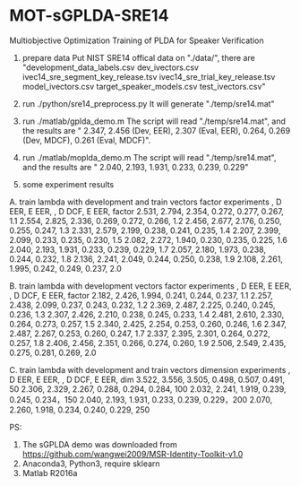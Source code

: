 # MOT-sGPLDA-SRE14
Multiobjective Optimization Training of PLDA for Speaker Verification

1. prepare data
Put NIST SRE14 offical data on "./data/", there are 
"development_data_labels.csv
dev_ivectors.csv
ivec14_sre_segment_key_release.tsv
ivec14_sre_trial_key_release.tsv
model_ivectors.csv
target_speaker_models.csv
test_ivectors.csv"

2. run ./python/sre14_preprocess.py
It will generate "./temp/sre14.mat"

3. run ./matlab/gplda_demo.m
The script will read "./temp/sre14.mat", and the results are
" 2.347, 2.456 (Dev, EER),  2.307 (Eval, EER), 
  0.264, 0.269 (Dev, MDCF), 0.261 (Eval, MDCF)". 

4. run ./matlab/moplda_demo.m
The script will read "./temp/sre14.mat", and the results are
" 2.040, 2.193, 1.931, 0.233, 0.239, 0.229"

5. some experiment results

 A. train lambda with development and train vectors
 factor experiments
      , D EER, E EER,      , D DCF, E EER, factor
 2.531, 2.794, 2.354, 0.272, 0.277, 0.267, 1.1
 2.554, 2.825, 2.336, 0.269, 0.272, 0.266, 1.2
 2.456, 2.677, 2.176, 0.250, 0.255, 0.247, 1.3
 2.331, 2.579, 2.199, 0.238, 0.241, 0.235, 1.4
 2.207, 2.399, 2.099, 0.233, 0.235, 0.230, 1.5
 2.082, 2.272, 1.940, 0.230, 0.235, 0.225, 1.6
 2.040, 2.193, 1.931, 0.233, 0.239, 0.229, 1.7
 2.057, 2.180, 1.973, 0.238, 0.244, 0.232, 1.8
 2.136, 2.241, 2.049, 0.244, 0.250, 0.238, 1.9
 2.108, 2.261, 1.995, 0.242, 0.249, 0.237, 2.0
 
 B. train lambda with development vectors
 factor experiments
      , D EER, E EER,      , D DCF, E EER, factor
 2.182, 2.426, 1.994, 0.241, 0.244, 0.237, 1.1
 2.257, 2.438, 2.099, 0.237, 0.243, 0.232, 1.2
 2.369, 2.487, 2.225, 0.240, 0.245, 0.236, 1.3
 2.307, 2.426, 2.210, 0.238, 0.245, 0.233, 1.4
 2.481, 2.610, 2.330, 0.264, 0.273, 0.257, 1.5
 2.340, 2.425, 2.254, 0.253, 0.260, 0.246, 1.6
 2.347, 2.487, 2.267, 0.253, 0.260, 0.247, 1.7
 2.337, 2.395, 2.301, 0.264, 0.272, 0.257, 1.8
 2.406, 2.456, 2.351, 0.266, 0.274, 0.260, 1.9
 2.506, 2.549, 2.435, 0.275, 0.281, 0.269, 2.0

 C.  train lambda with development and train vectors
 dimension experiments
      , D EER, E EER,      , D DCF, E EER, dim 
 3.522, 3.556, 3.505, 0.498, 0.507, 0.491, 50
 2.306, 2.329, 2.267, 0.288, 0.294, 0.284, 100
 2.032, 2.241, 1.919, 0.239, 0.245, 0.234，150
 2.040, 2.193, 1.931, 0.233, 0.239, 0.229，200
 2.070, 2.260, 1.918, 0.234, 0.240, 0.229, 250
 
PS:
1. The sGPLDA demo was downloaded from https://github.com/wangwei2009/MSR-Identity-Toolkit-v1.0
2. Anaconda3, Python3, require sklearn
3. Matlab R2016a

